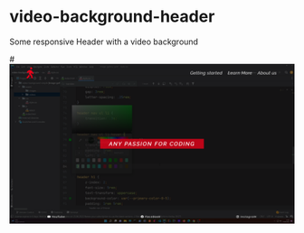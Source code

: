 # video-background-header
Some responsive Header with a video background

#![mp4 background](./assets/images/showcase00.png)
